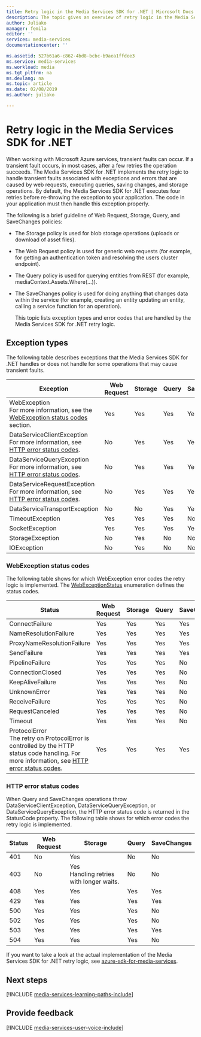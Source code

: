 ```yaml
---
title: Retry logic in the Media Services SDK for .NET | Microsoft Docs
description: The topic gives an overview of retry logic in the Media Services SDK for .NET.
author: Juliako
manager: femila
editor: ''
services: media-services
documentationcenter: ''

ms.assetid: 527b61a6-c862-4bd8-bcbc-b9aea1ffdee3
ms.service: media-services
ms.workload: media
ms.tgt_pltfrm: na
ms.devlang: na
ms.topic: article
ms.date: 02/08/2019
ms.author: juliako

---
```

# Retry logic in the Media Services SDK for .NET  

When working with Microsoft Azure services, transient faults can occur. If a transient fault occurs, in most cases, after a few retries the operation succeeds. The Media Services SDK for .NET implements the retry logic to handle transient faults associated with exceptions and errors that are caused by web requests, executing queries, saving changes, and storage operations.  By default, the Media Services SDK for .NET executes four retries before re-throwing the exception to your application. The code in your application must then handle this exception properly.  

 The following is a brief guideline of Web Request, Storage, Query, and SaveChanges policies:  

* The Storage policy is used for blob storage operations (uploads or download of asset files).  
* The Web Request policy is used for generic web requests (for example, for getting an authentication token and resolving the users cluster endpoint).  
* The Query policy is used for querying entities from REST (for example, mediaContext.Assets.Where(…)).  
* The SaveChanges policy is used for doing anything that changes data within the service (for example, creating an entity updating an entity, calling a service function for an operation).  
  
  This topic lists exception types and error codes that are handled by the Media Services SDK for .NET retry logic.  

## Exception types
The following table describes exceptions that the Media Services SDK for .NET handles or does not handle for some operations that may cause transient faults.  

| Exception | Web Request | Storage | Query | SaveChanges |
| --- | --- | --- | --- | --- |
| WebException<br/>For more information, see the [WebException status codes](media-services-retry-logic-in-dotnet-sdk.md#WebExceptionStatus) section. |Yes |Yes |Yes |Yes |
| DataServiceClientException<br/> For more information, see [HTTP error status codes](media-services-retry-logic-in-dotnet-sdk.md#HTTPStatusCode). |No |Yes |Yes |Yes |
| DataServiceQueryException<br/> For more information, see [HTTP error status codes](media-services-retry-logic-in-dotnet-sdk.md#HTTPStatusCode). |No |Yes |Yes |Yes |
| DataServiceRequestException<br/> For more information, see [HTTP error status codes](media-services-retry-logic-in-dotnet-sdk.md#HTTPStatusCode). |No |Yes |Yes |Yes |
| DataServiceTransportException |No |No |Yes |Yes |
| TimeoutException |Yes |Yes |Yes |No |
| SocketException |Yes |Yes |Yes |Yes |
| StorageException |No |Yes |No |No |
| IOException |No |Yes |No |No |

### <a name="WebExceptionStatus"></a> WebException status codes
The following table shows for which WebException error codes the retry logic is implemented. The [WebExceptionStatus](https://msdn.microsoft.com/library/system.net.webexceptionstatus.aspx) enumeration defines the status codes.  

| Status | Web Request | Storage | Query | SaveChanges |
| --- | --- | --- | --- | --- |
| ConnectFailure |Yes |Yes |Yes |Yes |
| NameResolutionFailure |Yes |Yes |Yes |Yes |
| ProxyNameResolutionFailure |Yes |Yes |Yes |Yes |
| SendFailure |Yes |Yes |Yes |Yes |
| PipelineFailure |Yes |Yes |Yes |No |
| ConnectionClosed |Yes |Yes |Yes |No |
| KeepAliveFailure |Yes |Yes |Yes |No |
| UnknownError |Yes |Yes |Yes |No |
| ReceiveFailure |Yes |Yes |Yes |No |
| RequestCanceled |Yes |Yes |Yes |No |
| Timeout |Yes |Yes |Yes |No |
| ProtocolError <br/>The retry on ProtocolError is controlled by the HTTP status code handling. For more information, see [HTTP error status codes](media-services-retry-logic-in-dotnet-sdk.md#HTTPStatusCode). |Yes |Yes |Yes |Yes |

### <a name="HTTPStatusCode"></a> HTTP error status codes
When Query and SaveChanges operations throw DataServiceClientException, DataServiceQueryException, or DataServiceQueryException, the HTTP error status code is returned in the StatusCode property.  The following table shows for which error codes the retry logic is implemented.  

| Status | Web Request | Storage | Query | SaveChanges |
| --- | --- | --- | --- | --- |
| 401 |No |Yes |No |No |
| 403 |No |Yes<br/>Handling retries with longer waits. |No |No |
| 408 |Yes |Yes |Yes |Yes |
| 429 |Yes |Yes |Yes |Yes |
| 500 |Yes |Yes |Yes |No |
| 502 |Yes |Yes |Yes |No |
| 503 |Yes |Yes |Yes |Yes |
| 504 |Yes |Yes |Yes |No |

If you want to take a look at the actual implementation of the Media Services SDK for .NET retry logic, see [azure-sdk-for-media-services](https://github.com/Azure/azure-sdk-for-media-services/tree/dev/src/net/Client/TransientFaultHandling).

## Next steps
[!INCLUDE [media-services-learning-paths-include](../../../includes/media-services-learning-paths-include.md)]

## Provide feedback
[!INCLUDE [media-services-user-voice-include](../../../includes/media-services-user-voice-include.md)]

